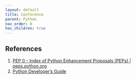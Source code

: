 ```yaml
---
layout: default
title: Conference
parent: Python
nav_order: 8
has_children: true
---
```


## References

1. [PEP 0 – Index of Python Enhancement Proposals (PEPs) \| peps.python.org](https://peps.python.org/)
1. [Python Developer’s Guide](https://devguide.python.org/)
